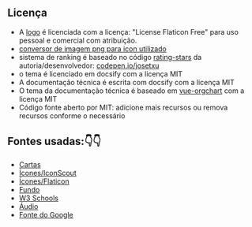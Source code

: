 ## Licença 
- A [logo](https://www.flaticon.com/br/icone-gratis/jogos-de-cartas_3813720) é licenciada com a licença: "License Flaticon Free" para uso pessoal e comercial com atribuição.
- [conversor de imagem png para icon utilizado](https://convertico.com/#google_vignette)
- sistema de ranking é baseado no código [rating-stars](https://codepen.io/josetxu/details/jOYYmVZ) da autoria/desenvolvedor: [codepen.io/josetxu](https://codepen.io/josetxu)
- o tema é licenciado em docsify com a licença MIT
- A documentação técnica é escrita com docsify com a licença MIT
- O tema da documentação técnica é baseado em [vue-orgchart](https://github.com/spiritree/vue-orgchart) com a licença MIT
- Código fonte aberto por MIT: adicione mais recursos ou remova recursos conforme o necessário

## Fontes usadas:👇👇
- [Cartas](https://www.pokemon.com/br/pokedex/)
- [Ícones/IconScout](https://iconscout.com/)
- [Ícones/Flaticon](https://www.flaticon.com/br/icones-gratis/pokemon)
- [Fundo](https://br.pinterest.com/pin/734790495467469536/?mt=login)
- [W3 Schools](https://www.w3schools.com/default.asp)
- [Áudio](https://ringtones.mob.org.pt/mp3/pokemon_theme-20774/)
- [Fonte do Google](https://fonts.google.com/specimen/Press+Start+2P?query=press)  
